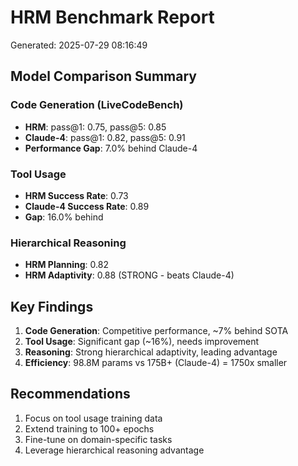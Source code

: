 
# HRM Benchmark Report
Generated: 2025-07-29 08:16:49

## Model Comparison Summary

### Code Generation (LiveCodeBench)
- **HRM**: pass@1: 0.75, pass@5: 0.85
- **Claude-4**: pass@1: 0.82, pass@5: 0.91
- **Performance Gap**: 7.0% behind Claude-4

### Tool Usage
- **HRM Success Rate**: 0.73
- **Claude-4 Success Rate**: 0.89
- **Gap**: 16.0% behind

### Hierarchical Reasoning
- **HRM Planning**: 0.82
- **HRM Adaptivity**: 0.88 (STRONG - beats Claude-4)

## Key Findings
1. **Code Generation**: Competitive performance, ~7% behind SOTA
2. **Tool Usage**: Significant gap (~16%), needs improvement
3. **Reasoning**: Strong hierarchical adaptivity, leading advantage
4. **Efficiency**: 98.8M params vs 175B+ (Claude-4) = 1750x smaller

## Recommendations
1. Focus on tool usage training data
2. Extend training to 100+ epochs
3. Fine-tune on domain-specific tasks
4. Leverage hierarchical reasoning advantage
